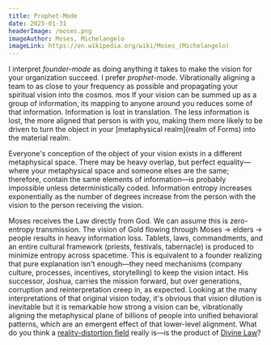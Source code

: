 ```yaml
---
title: Prophet-Mode
date: 2025-01-31
headerImage: /moses.png
imageAuthor: Moses, Michelangelo
imageLink: https://en.wikipedia.org/wiki/Moses_(Michelangelo)
---
```

I interpret *founder-mode* as doing anything it takes to make the vision for your organization succeed. I prefer *prophet-mode*. Vibrationally aligning a team to as close to your frequency as possible and propagating your spiritual vision into the cosmos. 
mos
If your vision can be summed up as a group of information, its mapping to anyone around you reduces some of that information. Information is lost in translation. The less information is lost, the more aligned that person is with you, making them more likely to be driven to turn the object in your [metaphysical realm](realm of Forms) into the material realm.

Everyone's conception of the object of your vision exists in a different metaphysical space. There may be heavy overlap, but perfect equality—where your metaphysical space and someone elses are the same; therefore, contain the same elements of information—is probably impossible unless deterministically coded. Information entropy increases exponentially as the number of degrees increase from the person with the vision to the person receiving the vision. 

Moses receives the Law directly from God. We can assume this is zero-entropy transmission. The vision of Gold flowing through Moses -> elders -> people results in heavy information loss. Tablets, laws, commandments, and an entire cultural framework (priests, festivals, tabernacle) is produced to minimize entropy across spacetime. This is equivalent to a founder realizing that pure explanation isn't enough—they need mechanisms (company culture, processes, incentives, storytelling) to keep the vision intact. His successor, Joshua, carries the mission forward, but over generations, corruption and reinterpretation creep in, as expected. Looking at the many interpretations of that original vision today, it's obvious that vision dilution is inevitable but it is remarkable how strong a vision can be, vibrationally aligning the metaphysical plane of billions of people into unified behavioral patterns, which are an emergent effect of that lower-level alignment. What do you think a [reality-distortion field](https://en.wikipedia.org/wiki/Reality_distortion_field) really is—is the product of [Divine Law](https://en.wikipedia.org/wiki/Divine_law)?